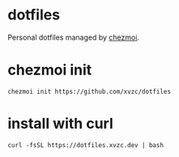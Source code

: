 # dotfiles
Personal dotfiles managed by [chezmoi](https://github.com/twpayne/chezmoi).

# chezmoi init
`chezmoi init https://github.com/xvzc/dotfiles`

# install with curl
`curl -fsSL https://dotfiles.xvzc.dev | bash`

